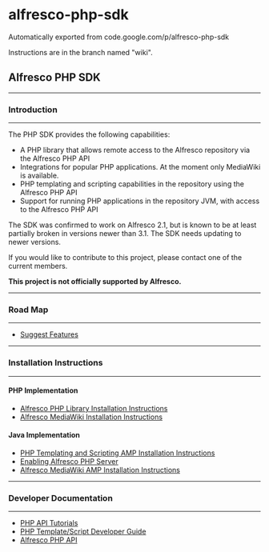 # alfresco-php-sdk
Automatically exported from code.google.com/p/alfresco-php-sdk

Instructions are in the branch named "wiki".

## Alfresco PHP SDK ##


---

### Introduction ###

---


The PHP SDK provides the following capabilities:

  * A PHP library that allows remote access to the Alfresco repository via the Alfresco PHP API
  * Integrations for popular PHP applications.  At the moment only MediaWiki is available.
  * PHP templating and scripting capabilities in the repository using the Alfresco PHP API
  * Support for running PHP applications in the repository JVM, with access to the Alfresco PHP API

The SDK was confirmed to work on Alfresco 2.1, but is known to be at least partially broken in versions newer than 3.1. The SDK needs updating to newer versions.

If you would like to contribute to this project, please contact one of the current members.

**This project is not officially supported by Alfresco.**


---

### Road Map ###

---


  * [Suggest Features](SuggestedFeatures.md)


---

### Installation Instructions ###

---


#### PHP Implementation ####

  * [Alfresco PHP Library Installation Instructions](AlfrescoPHPLibraryInstallationInstructions.md)
  * [Alfresco MediaWiki Installation Instructions](AlfrescoMediaWikiInstallationInstructions.md)

#### Java Implementation ####

  * [PHP Templating and Scripting AMP Installation Instructions](PHPTemplatingandScriptingAMPInstallationInstructions.md)
  * [Enabling Alfresco PHP Server](EnablingAlfrescoPHPServer.md)
  * [Alfresco MediaWiki AMP Installation Instructions](AlfrescoMediaWikiAMPInstallationInstructions.md)


---

### Developer Documentation ###

---


  * [PHP API Tutorials](PHPAPITutorials.md)
  * [PHP Template/Script Developer Guide](PHPTemplateScriptDeveloperGuide.md)
  * [Alfresco PHP API](AlfrescoPHPAPI.md)

